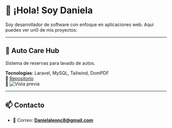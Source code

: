 # 👋 ¡Hola! Soy Daniela

Soy desarrollador de software con enfoque en aplicaciones web. Aquí puedes ver un0 de mis proyectos:

---

## 🚗 Auto Care Hub
Sistema de reservas para lavado de autos.

**Tecnologías**: Laravel, MySQL, Tailwind, DomPDF  
📁 [Repositorio](https://github.com/Dani12-Le/Car_Wash.git)  
📸 ![Vista previa](https://raw.githubusercontent.com/Dani12-Le/Car_Wash/main/docs/images/inicio.png)


---

## 📫 Contacto

- 💌 Correo: **Danielaleonc8@gmail.com**

